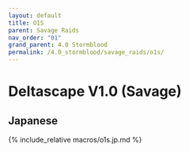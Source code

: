 ```yaml
---
layout: default
title: O1S
parent: Savage Raids
nav_order: "01"
grand_parent: 4.0 Stormblood
permalink: /4.0_stormblood/savage_raids/o1s/
---
```


# Deltascape V1.0 (Savage)

## Japanese

{% include_relative macros/o1s.jp.md %}

<script data-goatcounter="https://xivjpraids.goatcounter.com/count"
        async src="//gc.zgo.at/count.js"></script>

